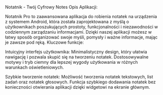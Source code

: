 Notatnik - Twój Cyfrowy Notes Opis Aplikacji:

Notatnik Pro to zaawansowana aplikacja do robienia notatek na urządzenia z systemem Android, która została zaprojektowana z myślą o użytkownikach poszukujących prostoty, funkcjonalności i niezawodności w codziennym zarządzaniu informacjami. Dzięki naszej aplikacji możesz w łatwy sposób organizować swoje myśli, pomysły i ważne informacje, mając je zawsze pod ręką. Kluczowe funkcje:

Intuicyjny interfejs użytkownika:
    Minimalistyczny design, który ułatwia nawigację i pozwala skupić się na tworzeniu notatek.
    Dostosowywalne motywy i tryb ciemny dla lepszej wygody użytkowania w różnych warunkach oświetleniowych.

Szybkie tworzenie notatek:
    Możliwość tworzenia notatek tekstowych, list zadań oraz notatek głosowych.
    Funkcja szybkiego dodawania notatek bez konieczności otwierania aplikacji dzięki widgetowi na ekranie głównym.


